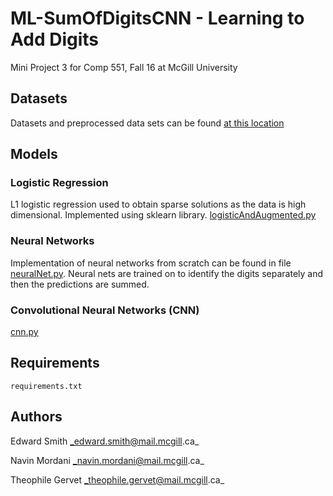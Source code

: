 # ML-SumOfDigitsCNN - Learning to Add Digits
Mini Project 3 for Comp 551, Fall 16 at McGill University
## Datasets
Datasets and preprocessed data sets can be found [at this location](https://drive.google.com/open?id=1fDRaInnrmotkufEK1YxWtH-lu--tm4Yp)
## Models
### Logistic Regression
L1 logistic regression used to obtain sparse solutions as the data is high dimensional. Implemented using sklearn library.
[logisticAndAugmented.py](logisticAndAugmented.py)

### Neural Networks
Implementation of neural networks from scratch can be found in file [neuralNet.py](neuralNet.py). Neural nets are trained on to identify the digits separately and then the predictions are summed.
### Convolutional Neural Networks (CNN)
[cnn.py](cnn.py)

## Requirements
```
requirements.txt
```
## Authors
Edward Smith _edward.smith@mail.mcgill.ca_

Navin Mordani _navin.mordani@mail.mcgill.ca_

Theophile Gervet _theophile.gervet@mail.mcgill.ca_
